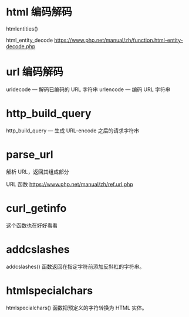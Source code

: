 # html 编码解码
htmlentities() 


html_entity_decode
https://www.php.net/manual/zh/function.html-entity-decode.php


# url 编码解码
urldecode — 解码已编码的 URL 字符串
urlencode — 编码 URL 字符串


# http_build_query
http_build_query — 生成 URL-encode 之后的请求字符串


# parse_url
解析 URL，返回其组成部分


URL 函数
https://www.php.net/manual/zh/ref.url.php


# curl_getinfo
这个函数也在好好看看


# addcslashes
addcslashes() 函数返回在指定字符前添加反斜杠的字符串。

# htmlspecialchars
htmlspecialchars() 函数把预定义的字符转换为 HTML 实体。